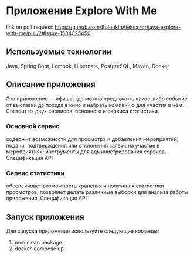# Приложение Explore With Me

link on pull request:
https://github.com/BolonkinAleksandr/java-explore-with-me/pull/2#issue-1534025450

## Используемые технологии
Java, Spring Boot, Lombok, Hibernate, PostgreSQL, Maven, Docker

## Описание приложения
Это приложение — афиша, где можно предложить какое-либо событие от выставки до похода в кино и набрать компанию для участия в нём. Состоит из двух сервисов: основного и сервиса статистики.

### Основной сервис
содержит возможности для просмотра и добавления мероприятий; подачи, подтверждения или отклонения заявок на участие в мероприятиях; инструменты для администрирования сервиса. Спецификация API

### Сервис статистики
обеспечивает возможность хранения и получения статистики просмотров, позволяет делать различные выборки для анализа работы приложения. Спецификация API

## Запуск приложения
Для запуска приложения используйте следующие команды:
1) mvn clean package
2) docker-compose up
